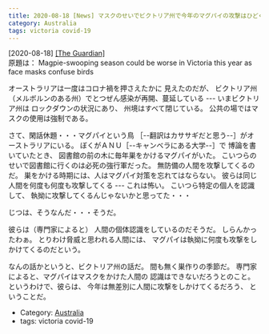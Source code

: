 ```yaml
---
title: 2020-08-18 [News] マスクのせいでビクトリア州で今年のマグパイの攻撃はひどくなるだろう 
category: Australia
tags: victoria covid-19
---
```


[2020-08-18] [[The Guardian]](https://www.theguardian.com/environment/2020/aug/18/magpie-swooping-season-could-be-worse-in-victoria-this-year-as-face-masks-confuse-birds)  
 原題は： Magpie-swooping season could be worse in
Victoria this year as face masks confuse birds

 オーストラリアは一度はコロナ禍を押さえたかに
見えたのだが、
ビクトリア州（メルボルンのある州）でとつぜん感染が再開、蔓延している ---
いまビクトリア州は
ロックダウンの状況にあり、
州境はすべて閉じている。
公共の場ではマスクの使用は強制である。

 さて、閑話休題・・・マグパイという鳥
［--翻訳はカササギだと思う--］がオーストラリアにいる。
ぼくがＡＮＵ［--キャンベラにある大学--］で
博論を書いていたとき、
図書館の前の木に毎年巣をかけるマグパイがいた。
こいつらのせいで図書館に行くのは必死の強行軍だった。
無防備の人間を攻撃してくるのだ。
巣をかける時期には、人はマグパイ対策を忘れてはならない。
彼らは同じ人間を何度も何度も攻撃してくる ---
これは怖い。
こいつら特定の個人を認識して、
執拗に攻撃してくるんじゃないかと思ってた・・・

 じつは、そうなんだ・・・そうだ。

 彼らは（専門家によると）
人間の個体認識をしているのだそうだ。
しらんかったわぁ。
とりわけ脅威と思われる人間には、
マグパイは執拗に何度も攻撃をしかけてくるのだという。

 なんの話かというと、ビクトリア州の話だ。
間も無く巣作りの季節だ。
専門家によると、マグパイはマスクをかけた人間の
認識はできないだろうとのこと。
というわけで、彼らは、
今年は無差別に人間に攻撃をしかけてくるだろう、
ということだ。

- Category: [Australia](https://merapano.github.io/categories.html#Australia)
- tags: victoria covid-19

